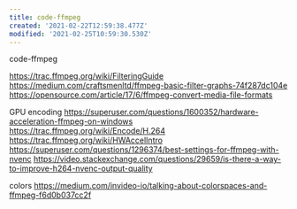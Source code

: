 ```yaml
---
title: code-ffmpeg
created: '2021-02-22T12:59:38.477Z'
modified: '2021-02-25T10:59:30.530Z'
---
```


code-ffmpeg

https://trac.ffmpeg.org/wiki/FilteringGuide
https://medium.com/craftsmenltd/ffmpeg-basic-filter-graphs-74f287dc104e
https://opensource.com/article/17/6/ffmpeg-convert-media-file-formats


GPU encoding
https://superuser.com/questions/1600352/hardware-acceleration-ffmpeg-on-windows
https://trac.ffmpeg.org/wiki/Encode/H.264
https://trac.ffmpeg.org/wiki/HWAccelIntro
https://superuser.com/questions/1296374/best-settings-for-ffmpeg-with-nvenc
https://video.stackexchange.com/questions/29659/is-there-a-way-to-improve-h264-nvenc-output-quality

colors
https://medium.com/invideo-io/talking-about-colorspaces-and-ffmpeg-f6d0b037cc2f

